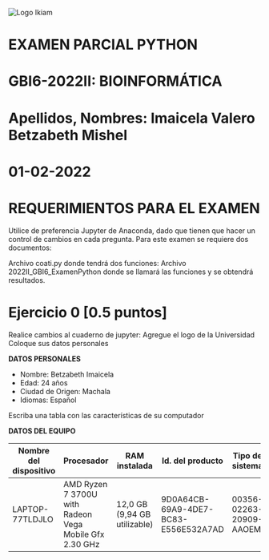 
![Logo Ikiam](https://user-images.githubusercontent.com/117690624/216197208-5a012835-3638-44dc-9358-34ed3d63457a.png)

# EXAMEN PARCIAL PYTHON
# GBI6-2022II: BIOINFORMÁTICA
# Apellidos, Nombres: Imaicela Valero Betzabeth Mishel

# 01-02-2022

# REQUERIMIENTOS PARA EL EXAMEN
Utilice de preferencia Jupyter de Anaconda, dado que tienen que hacer un control de cambios en cada pregunta.
Para este examen se requiere dos documentos:

Archivo coati.py donde tendrá dos funciones:
Archivo 2022II_GBI6_ExamenPython donde se llamará las funciones y se obtendrá resultados.

# Ejercicio 0 [0.5 puntos]
Realice cambios al cuaderno de jupyter:
Agregue el logo de la Universidad
Coloque sus datos personales

**DATOS PERSONALES**
- Nombre: Betzabeth Imaicela 
- Edad: 24 años
- Ciudad de Origen: Machala
- Idiomas: Español

Escriba una tabla con las características de su computador

**DATOS DEL EQUIPO**

| Nombre del dispositivo | Procesador | RAM instalada | Id. del producto | Tipo de sistema | Lápiz y entrada táctil | 
| ---------------------- | ---------- | ------------- | ---------------- | --------------- | ---------------------- |
|    LAPTOP-77TLDJLO     | AMD Ryzen 7 3700U with Radeon Vega Mobile Gfx     2.30 GHz | 12,0 GB (9,94 GB utilizable) | 9D0A64CB-69A9-4DE7-BC83-E556E532A7AD | 00356-02263-20909-AAOEM | Sistema operativo de 64 bits, procesador x64 | Compatibilidad con entrada táctil con 10 puntos táctiles |





